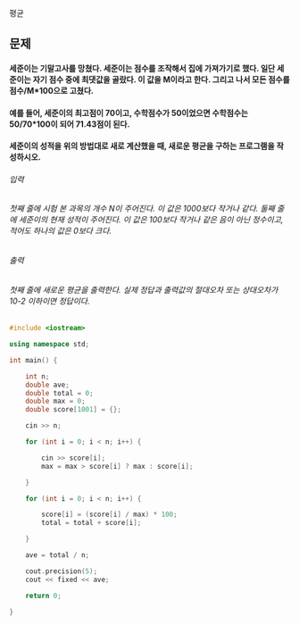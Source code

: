 평균
## 문제
#### 세준이는 기말고사를 망쳤다. 세준이는 점수를 조작해서 집에 가져가기로 했다. 일단 세준이는 자기 점수 중에 최댓값을 골랐다. 이 값을 M이라고 한다. 그리고 나서 모든 점수를 점수/M*100으로 고쳤다.

#### 예를 들어, 세준이의 최고점이 70이고, 수학점수가 50이었으면 수학점수는 50/70*100이 되어 71.43점이 된다.

#### 세준이의 성적을 위의 방법대로 새로 계산했을 때, 새로운 평균을 구하는 프로그램을 작성하시오.

###### 입력
###### 첫째 줄에 시험 본 과목의 개수 N이 주어진다. 이 값은 1000보다 작거나 같다. 둘째 줄에 세준이의 현재 성적이 주어진다. 이 값은 100보다 작거나 같은 음이 아닌 정수이고, 적어도 하나의 값은 0보다 크다.
###### 출력
###### 첫째 줄에 새로운 평균을 출력한다. 실제 정답과 출력값의 절대오차 또는 상대오차가 10-2 이하이면 정답이다.

```c++
#include <iostream>

using namespace std;

int main() {

	int n;
	double ave;
	double total = 0;
	double max = 0;
	double score[1001] = {};

	cin >> n;

	for (int i = 0; i < n; i++) {

		cin >> score[i];
		max = max > score[i] ? max : score[i];

	}

	for (int i = 0; i < n; i++) {

		score[i] = (score[i] / max) * 100;
		total = total + score[i];

	}

	ave = total / n;

	cout.precision(5);
	cout << fixed << ave;

	return 0;

}
```
